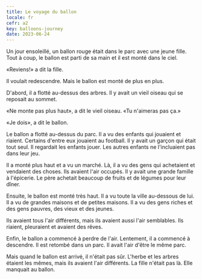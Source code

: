 ```yaml
---
title: Le voyage du ballon
locale: fr
cefr: a2
key: balloons-journey
date: 2023-06-24
---
```


Un jour ensoleillé, un ballon rouge était dans le parc avec une jeune fille. Tout à coup, le ballon est parti de sa main et il est monté dans le ciel.

«Reviens!» a dit la fille.

Il voulait redescendre. Mais le ballon est monté de plus en plus.

D'abord, il a flotté au-dessus des arbres. Il y avait un vieil oiseau qui se reposait au sommet.

«Ne monte pas plus haut», a dit le vieil oiseau. «Tu n'aimeras pas ça.»

«Je dois», a dit le ballon.

Le ballon a flotté au-dessus du parc. Il a vu des enfants qui jouaient et riaient. Certains d'entre eux jouaient au football. Il y avait un garçon qui était tout seul. Il regardait les enfants jouer. Les autres enfants ne l'incluaient pas dans leur jeu.

Il a monté plus haut et a vu un marché. Là, il a vu des gens qui achetaient et vendaient des choses. Ils avaient l'air occupés. Il y avait une grande famille à l'épicerie. Le père achetait beaucoup de fruits et de légumes pour leur dîner.

Ensuite, le ballon est monté très haut. Il a vu toute la ville au-dessous de lui. Il a vu de grandes maisons et de petites maisons. Il a vu des gens riches et des gens pauvres, des vieux et des jeunes.

Ils avaient tous l'air différents, mais ils avaient aussi l'air semblables. Ils riaient, pleuraient et avaient des rêves.

Enfin, le ballon a commencé à perdre de l'air. Lentement, il a commencé à descendre. Il est retombé dans un parc. Il avait l'air d'être le même parc.

Mais quand le ballon est arrivé, il n'était pas sûr. L'herbe et les arbres étaient les mêmes, mais ils avaient l'air différents. La fille n'était pas là. Elle manquait au ballon.